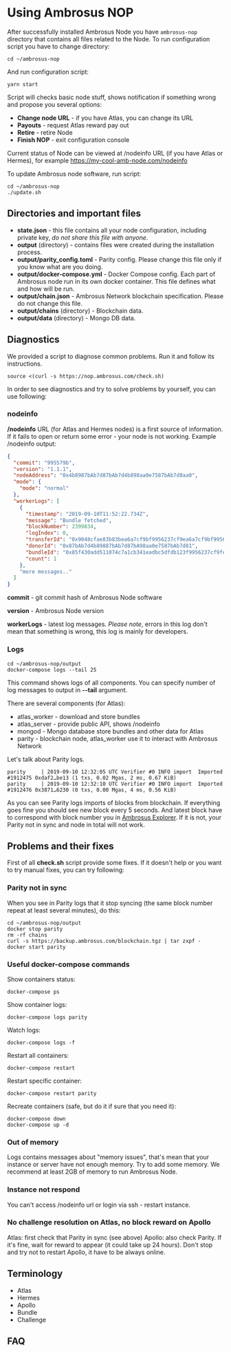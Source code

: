 # Using Ambrosus NOP

After successfully installed Ambrosus Node you have `ambrosus-nop` directory
that contains all files related to the Node. To run configuration script you
have to change directory:

    cd ~/ambrosus-nop

And run configuration script:

    yarn start

Script will checks basic node stuff, shows notification if something wrong and
propose you several options:
- **Change node URL** - if you have Atlas, you can change its URL
- **Payouts** - request Atlas reward pay out
- **Retire** - retire Node
- **Finish NOP** - exit configuration console

Current status of Node can be viewed at /nodeinfo URL (if you have Atlas or
Hermes), for example https://my-cool-amb-node.com/nodeinfo

To update Ambrosus node software, run script:

    cd ~/ambrosus-nop
    ./update.sh

## Directories and important files

- **state.json** - this file contains all your node configuration, including
  private key, _do not share this file with anyone_.
- **output** (directory) - contains files were created during the installation
  process.
- **output/parity\_config.toml** - Parity config. Please change this file only
  if you know what are you doing.
- **output/docker-compose.yml** - Docker Compose config. Each part of Ambrosus
  node run in its own docker container. This file defines what and how will be
  run.
- **output/chain.json** - Ambrosus Network blockchain specification. Please do
  not change this file.
- **output/chains** (directory) - Blockchain data.
- **output/data** (directory) - Mongo DB data.

## Diagnostics

We provided a script to diagnose common problems. Run it and follow its
instructions.

    source <(curl -s https://nop.ambrosus.com/check.sh)

In order to see diagnostics and try to solve problems by yourself, you can use
following:

### nodeinfo

**/nodeinfo** URL (for Atlas and Hermes nodes) is a first source of information.
If it fails to open or return some error - your node is not working. Example
/nodeinfo output:

```json
{
  "commit": "995579b",
  "version": "1.1.1",
  "nodeAddress": "0x4b8987bAb7d87bAb7d4b898aa0e7587bAb7d8aa0",
  "mode": {
    "mode": "normal"
  },
  "workerLogs": [
    {
      "timestamp": "2019-09-10T11:52:22.734Z",
      "message": "Bundle fetched",
      "blockNumber": 2399834,
      "logIndex": 0,
      "transferId": "0x9048cfae83b83bea6a7cf9bf9956237cf9ea6a7cf9bf9956237cf9380d0ac41c",
      "donorId": "0x87bAb7d4b89887bAb7d87bA98aa0e7587bAb7d81",
      "bundleId": "0x85f430add511074c7a1cb341eadbc5dfdb123f9956237cf9feaa610f894cbd42",
      "count": 1
    },
    "more messages.."
  ]
}
```

**commit** - git commit hash of Ambrosus Node software

**version** - Ambrosus Node version

**workerLogs** - latest log messages. _Please note_, errors in this log don't mean that something is wrong, this log is mainly for developers.

### Logs

    cd ~/ambrosus-nop/output
    docker-compose logs --tail 25

This command shows logs of all components. You can specify number of log messages to output in **--tail** argument.

There are several components (for Atlas):

- atlas\_worker - download and store bundles
- atlas\_server - provide public API, shows /nodeinfo
- mongod - Mongo database store bundles and other data for Atlas
- parity - blockchain node, atlas\_worker use it to interact with Ambrosus
  Network

Let's talk about Parity logs.

    parity     | 2019-09-10 12:32:05 UTC Verifier #0 INFO import  Imported #1912475 0xdaf2…be13 (1 txs, 0.02 Mgas, 2 ms, 0.67 KiB)
    parity     | 2019-09-10 12:32:10 UTC Verifier #0 INFO import  Imported #1912476 0x3871…6230 (0 txs, 0.00 Mgas, 4 ms, 0.56 KiB)

As you can see Parity logs imports of blocks from blockchain. If everything
goes fine you should see new block every 5 seconds. And latest block have to
correspond with block number you in
[Ambrosus Explorer](https://explorer.ambrosus.com/). If it is not, your Parity
not in sync and node in total will not work.

## Problems and their fixes

First of all **check.sh** script provide some fixes. If it doesn't help or you
want to try manual fixes, you can try following:

### Parity not in sync

When you see in Parity logs that it stop syncing (the same block number repeat
at least several minutes), do this:

    cd ~/ambrosus-nop/output
    docker stop parity
    rm -rf chains
    curl -s https://backup.ambrosus.com/blockchain.tgz | tar zxpf -
    docker start parity

### Useful docker-compose commands

Show containers status:

    docker-compose ps

Show container logs:

    docker-compose logs parity

Watch logs:

    docker-compose logs -f

Restart all containers:

    docker-compose restart

Restart specific container:

    docker-compose restart parity

Recreate containers (safe, but do it if sure that you need it):

    docker-compose down
    docker-compose up -d

### Out of memory

Logs contains messages about "memory issues", that's mean that your instance or
server have not enough memory. Try to add some memory. We recommend at least
2GB of memory to run Ambrosus Node.

### Instance not respond

You can't access /nodeinfo url or login via ssh - restart instance.

### No challenge resolution on Atlas, no block reward on Apollo

Atlas: first check that Parity in sync (see above)
Apollo: also check Parity. If it's fine, wait for reward to appear (it could
take up 24 hours). Don't stop and try not to restart Apollo, it have to be
always online.

## Terminology

- Atlas
- Hermes
- Apollo
- Bundle
- Challenge

## FAQ
